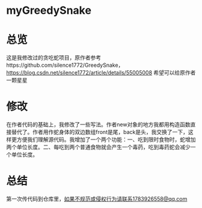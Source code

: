 # myGreedySnake
# 总览
这是我修改过的贪吃蛇项目，原作者参考https://github.com/silence1772/GreedySnake，https://blog.csdn.net/silence1772/article/details/55005008 希望可以给原作者一颗星星
# 修改
在作者代码的基础上，我修改了一些写法。作者new对象的地方我都用构造函数直接替代了。作者用作蛇身体的双边数组front是尾，back是头，我交换了一下，这样更方便我们理解源代码。我增加了一个两个功能：一、吃到限时食物时，蛇增加两个单位长度。二、每吃到两个普通食物就会产生一个毒药，吃到毒药蛇会减少一个单位长度。
# 总结
第一次传代码到仓库里，如果不规范或侵权行为请联系1783926558@qq.com
